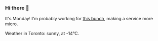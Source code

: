 ### Hi there :wave:

It's Monday! I'm probably working for [this bunch](https://github.com/kohofinancial), making a service more micro.

Weather in Toronto: sunny, at -14°C.
